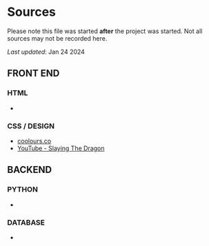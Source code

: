 # Sources
Please note this file was started __after__ the project was started. Not all sources may not be recorded here.

_Last updated_: Jan 24 2024

## FRONT END

### HTML
- 

### CSS / DESIGN
-  [coolours.co](https://coolors.co/palette/ef476f-f78c6b-ffd166-83d483-06d6a0-0cb0a9-118ab2-073b4c)
- [YouTube - Slaying The Dragon](https://www.youtube.com/watch?v=phWxA89Dy94)


## BACKEND

### PYTHON
- 

### DATABASE 
- 
